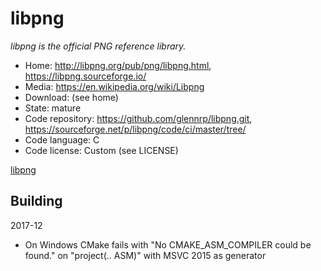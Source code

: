 # libpng

_libpng is the official PNG reference library._

- Home: http://libpng.org/pub/png/libpng.html, https://libpng.sourceforge.io/
- Media: https://en.wikipedia.org/wiki/Libpng
- Download: (see home)
- State: mature
- Code repository: https://github.com/glennrp/libpng.git, https://sourceforge.net/p/libpng/code/ci/master/tree/
- Code language: C
- Code license: Custom (see LICENSE)

[libpng](https://sourceforge.net/p/libpng/code/ci/master/tree/LICENSE)

## Building

2017-12
- On Windows CMake fails with "No CMAKE_ASM_COMPILER could be found." on "project(.. ASM)" with MSVC 2015 as generator

